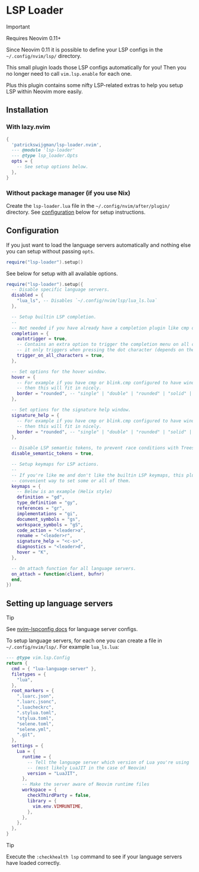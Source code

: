 # LSP Loader

> [!IMPORTANT]
> Requires Neovim 0.11+

Since Neovim 0.11 it is possible to define your LSP configs in the `~/.config/nvim/lsp/` directory.

This small plugin loads those LSP configs automatically for you! Then you no longer need to call `vim.lsp.enable` for each one.

Plus this plugin contains some nifty LSP-related extras to help you setup LSP within Neovim more easily.

## Installation

### With lazy.nvim

```lua
{
  'patrickswijgman/lsp-loader.nvim',
  --- @module 'lsp-loader'
  --- @type lsp_loader.Opts
  opts = {
    -- See setup options below.
  },
}
```

### Without package manager (if you use Nix)

Create the `lsp-loader.lua` file in the `~/.config/nvim/after/plugin/` directory. See [configuration](#configuration) below for setup instructions.

## Configuration

If you just want to load the language servers automatically and nothing else you can setup without passing `opts`.

```lua
require("lsp-loader").setup()
```

See below for setup with all available options.

```lua
require("lsp-loader").setup({
  -- Disable specific language servers.
  disabled = {
    "lua_ls", -- Disables `~/.config/nvim/lsp/lua_ls.lua`
  },

  -- Setup builtin LSP completion.
  --
  -- Not needed if you have already have a completion plugin like cmp or blink.cmp.
  completion = {
    autotrigger = true,
    -- Contains an extra option to trigger the completion menu on all characters, normally
    -- it only triggers when pressing the dot character (depends on the language server).
    trigger_on_all_characters = true,
  },

  -- Set options for the hover window.
  hover = {
    -- For example if you have cmp or blink.cmp configured to have window borders,
    -- then this will fit in nicely.
    border = "rounded", -- "single" | "double" | "rounded" | "solid" | "shadow"
  },

  -- Set options for the signature help window.
  signature_help = {
    -- For example if you have cmp or blink.cmp configured to have window borders,
    -- then this will fit in nicely.
    border = "rounded", -- "single" | "double" | "rounded" | "solid" | "shadow"
  },

  -- Disable LSP semantic tokens, to prevent race conditions with Treesitter.
  disable_semantic_tokens = true,

  -- Setup keymaps for LSP actions.
  --
  -- If you're like me and don't like the builtin LSP keymaps, this plugin provides a
  -- convenient way to set some or all of them.
  keymaps = {
    -- Below is an example (Helix style)
    definition = "gd",
    type_definition = "gy",
    references = "gr",
    implementations = "gi",
    document_symbols = "gs",
    workspace_symbols = "gS",
    code_action = "<leader>a",
    rename = "<leader>r",
    signature_help = "<c-s>",
    diagnostics = "<leader>d",
    hover = "K",
  },

  -- On attach function for all language servers.
  on_attach = function(client, bufnr)
  end,
})
```

## Setting up language servers

> [!TIP]
> See [nvim-lspconfig docs](https://github.com/neovim/nvim-lspconfig/blob/master/doc/configs.md) for language server configs.

To setup language servers, for each one you can create a file in `~/.config/nvim/lsp/`. For example `lua_ls.lua`:

```lua
--- @type vim.lsp.Config
return {
  cmd = { "lua-language-server" },
  filetypes = {
    "lua",
  },
  root_markers = {
    ".luarc.json",
    ".luarc.jsonc",
    ".luacheckrc",
    ".stylua.toml",
    "stylua.toml",
    "selene.toml",
    "selene.yml",
    ".git",
  },
  settings = {
    Lua = {
      runtime = {
        -- Tell the language server which version of Lua you're using
        -- (most likely LuaJIT in the case of Neovim)
        version = "LuaJIT",
      },
      -- Make the server aware of Neovim runtime files
      workspace = {
        checkThirdParty = false,
        library = {
          vim.env.VIMRUNTIME,
        },
      },
    },
  },
}
```

> [!TIP]
> Execute the `:checkhealth lsp` command to see if your language servers have loaded correctly.
